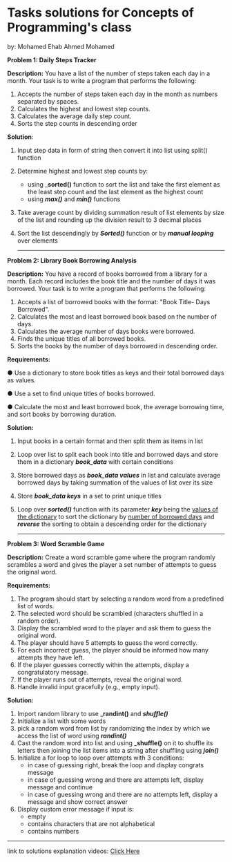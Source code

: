 # Tasks solutions for Concepts of Programming's class
by: Mohamed Ehab Ahmed Mohamed

**Problem 1: Daily Steps Tracker**

<b>Description:</b>
 You have a list of the number of steps taken each day in a month. Your task is to write a
 program that performs the following:
 1. Accepts the number of steps taken each day in the month as numbers separated by
 spaces.
 2. Calculates the highest and lowest step counts.
 3. Calculates the average daily step count.
 4. Sorts the step counts in descending order

<b>Solution</b>:
1. Input step data in form of string then convert it into list using split() function</ul>
2. Determine highest and lowest step counts by:
    - using ___sorted()__ function to sort the list and take the first element as the least step count and the last element as the highest count
    - using ___max()___ and ___min()___ functions
3. Take average count by dividing summation result of list elements by size of the list and rounding up the division result to 3 decimal places
4. Sort the list descendingly by ___Sorted()___ function or by ___manual looping___ over elements

   --------------------------------------------------------------------------------------------------------------------------
 **Problem 2: Library Book Borrowing Analysis**

<b>Description:</b>
 You have a record of books borrowed from a library for a month. Each record includes the book
 title and the number of days it was borrowed. Your task is to write a program that performs the
 following:
 1. Accepts a list of borrowed books with the format: "Book Title- Days Borrowed".
 2. Calculates the most and least borrowed book based on the number of days.
 3. Calculates the average number of days books were borrowed.
 4. Finds the unique titles of all borrowed books.
 5. Sorts the books by the number of days borrowed in descending order.

<b>Requirements:</b>

 ● Use a dictionary to store book titles as keys and their total borrowed days as values.
 
 ● Use a set to find unique titles of books borrowed.
 
 ● Calculate the most and least borrowed book, the average borrowing time, and sort books
 by borrowing duration.

<b>Solution:</b>
1. Input books in a certain format and then split them as items in list
2. Loop over list to split each book into title and borrowed days and store them in a dictionary ___book_data___ with certain conditions
3. Store borrowed days as ___book_data values___ in list and calculate average borrowed days by taking summation of the values of list over its size
4. Store ___book_data keys___ in a set to print unique titles
6. Loop over ___sorted()___ function with its parameter ___key___ being the <u>values of the dictionary</u> to sort the dictionary by <u>number of borrowed days</u> and ___reverse___ the sorting to obtain a descending order for the dictionary

   --------------------------------------------------------------------------------------------------------------------------
 **Problem 3: Word Scramble Game**
 
__Description:__
 Create a word scramble game where the program randomly scrambles a word and gives the
 player a set number of attempts to guess the original word.
 
 __Requirements:__
 1. The program should start by selecting a random word from a predefined list of words.
 2. The selected word should be scrambled (characters shuffled in a random order).
 3. Display the scrambled word to the player and ask them to guess the original word.
 4. The player should have 5 attempts to guess the word correctly.
 5. For each incorrect guess, the player should be informed how many attempts they have
 left.
 6. If the player guesses correctly within the attempts, display a congratulatory message.
 7. If the player runs out of attempts, reveal the original word.
 8. Handle invalid input gracefully (e.g., empty input).

__Solution:__
1. Import random library to use ___randint()__ and ___shuffle()___
2. Initialize a list with some words
3. pick a random word from list by randomizing the index by which we access the list of word using ___randint()___
4. Cast the random word into list and using ___shuffle()__ on it to shuffle its letters then joining the list items into a string after shuffling using ___join()___
5. Initialize a for loop to loop over attempts with 3 conditions:
   - in case of guessing right, break the loop and display congrats message
   - in case of guessing wrong and there are attempts left, display message and continue
   - in case of guessing wrong and there are no attempts left, display a message and show correct answer
6. Display custom error message if input is:
   - empty
   - contains characters that are not alphabetical
   - contains numbers
--------------------------------------------------------------------------------------------------------------------------

link to solutions explanation videos: [Click Here](https://drive.google.com/drive/folders/1UnczXuOADRuBy7P5ovW0hKnQ2nzqXKpa?usp=sharing)
